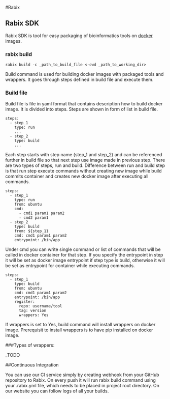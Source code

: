 #Rabix

## Rabix SDK

Rabix SDK is tool for easy packaging of bioinformatics tools on [docker](http://docker.com) 
images.

### rabix build

```
rabix build -c _path_to_build_file <-cwd _path_to_working_dir>
```

Build command is used for building docker images with packaged tools and wrappers.
It goes through steps defined in build file and execute them.

### Build file

Build file is file in yaml format that contains description how to build docker image. 
It is divided into steps. Steps are shown in form of list in build file.

```
steps:
  - step_1
    type: run
    ...
  - step_2
    type: build
    ...
```

Each step starts with step name (step_1 and step_2) and can be referenced further in 
build file so that next step use image made in previous step. There are two types of 
steps, run and build. Difference between run and build step is that run step execute 
commands without creating new image while build commits container and creates new docker 
image after executing all commands.

```
steps:
  - step_1
    type: run
    from: ubuntu
    cmd:
      - cmd1 param1 param2
      - cmd2 param1  
  - step_2
    type: build
    from: ${step_1}
    cmd: cmd1 param1 param2
    entrypoint: /bin/app
```
    
Under cmd you can write single command or list of commands that will be called in docker 
container for that step. If you specify the entrypoint in step it will be set as docker 
image entrypoint if step type is build, otherwise it will be set as entrypoint for container 
while executing commands.

```
steps:
  - step_1
    type: build
    from: ubuntu
    cmd: cmd1 param1 param2
    entrypoint: /bin/app
    register:
      repo: username/tool
      tag: version
      wrappers: Yes
```

If wrappers is set to Yes, build command will install wrappers on docker image. Prerequisit 
to install wrappers is to have pip installed on docker image. 

###Types of wrappers:

_TODO


##Continuous Integration 

You can use our CI service simply by creating webhook from your GitHub repository to Rabix.
On every push it will run rabix build command using your .rabix.yml file, which needs to be 
placed in project root directory. On our website you can follow logs of all your builds.


